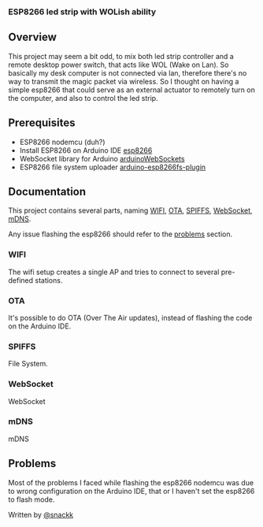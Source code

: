 ### ESP8266 led strip with WOLish ability

## Overview

This project may seem a bit odd, to mix both led strip controller and a remote desktop power switch, that acts like WOL (Wake on Lan). So basically my desk computer is not connected via lan, therefore there's no way to transmit the magic packet via wireless. So I thought on having a simple esp8266 that could serve as an external actuator to remotely turn on the computer, and also to control the led strip.

## Prerequisites

* ESP8266 nodemcu (duh?)
* Install ESP8266 on Arduino IDE [esp8266](http://arduino.esp8266.com/stable/package_esp8266com_index.json)
* WebSocket library for Arduino [arduinoWebSockets](https://github.com/Links2004/arduinoWebSockets)
* ESP8266 file system uploader [arduino-esp8266fs-plugin](https://github.com/esp8266/arduino-esp8266fs-plugin)

## Documentation

This project contains several parts, naming [WIFI](#wifi), [OTA](#ota), [SPIFFS](#spiffs), [WebSocket](#websocket), [mDNS](#mdns).

Any issue flashing the esp8266 should refer to the [problems](#problems) section.

### <a name="wifi"></a> WIFI

The wifi setup creates a single AP and tries to connect to several pre-defined stations.

### <a name="ota"></a> OTA

It's possible to do OTA (Over The Air updates), instead of flashing the code on the Arduino IDE.

### <a name="spiffs"></a> SPIFFS

File System.

### <a name="websocket"></a> WebSocket

WebSocket

### <a name="mdns"></a> mDNS

mDNS

## <a name="problems"></a> Problems

Most of the problems I faced while flashing the esp8266 nodemcu was due to wrong configuration on the Arduino IDE, that or I haven't set the esp8266 to flash mode.

  Written by [@snackk](https://github.com/snackk)
